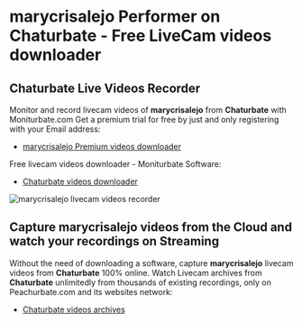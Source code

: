 # marycrisalejo Performer on Chaturbate - Free LiveCam videos downloader

## Chaturbate Live Videos Recorder

Monitor and record livecam videos of **marycrisalejo** from **Chaturbate** with Moniturbate.com
Get a premium trial for free by just and only registering with your Email address:
* [marycrisalejo Premium videos downloader](https://moniturbate.com/request-demo-licence-key.html)

Free livecam videos downloader - Moniturbate Software:
* [Chaturbate videos downloader](https://moniturbate.com/moniturbate-download-software.html)

![marycrisalejo livecam videos recorder](https://peachurnet.com/templates/moniturbate-software.png)


## Capture marycrisalejo videos from the Cloud and watch your recordings on Streaming

Without the need of downloading a software, capture **marycrisalejo** livecam videos from **Chaturbate** 100% online.
Watch Livecam archives from **Chaturbate** unlimitedly from thousands of existing recordings, only on Peachurbate.com and its websites network:
* [Chaturbate videos archives](https://peachurnet.com/)